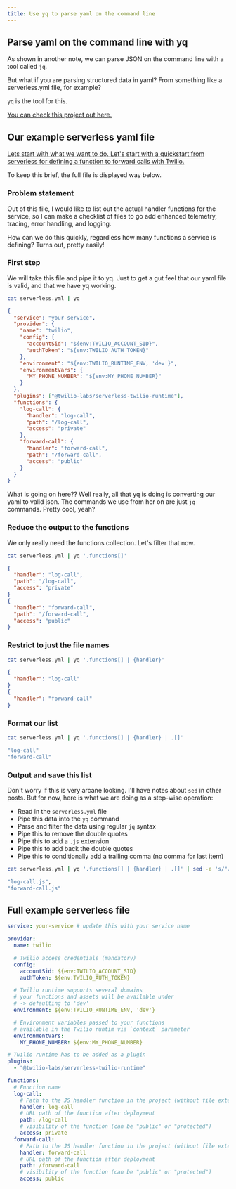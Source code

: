 ```yaml
---
title: Use yq to parse yaml on the command line
---
```


## Parse yaml on the command line with yq

As shown in another note, we can parse JSON on the command line with a tool called `jq`.

But what if you are parsing structured data in yaml? From something like a serverless.yml file, for example?

`yq` is the tool for this.

[You can check this project out here.](https://mikefarah.gitbook.io/yq/)

## Our example serverless yaml file

[Lets start with what we want to do. Let's start with a quickstart from serverless for defining a function to forward calls with Twilio.](https://www.serverless.com/examples/twilio-node-forward-call/)

To keep this brief, the full file is displayed way below.

### Problem statement

Out of this file, I would like to list out the actual handler functions for the service, so I can make a checklist of files to go add enhanced telemetry, tracing, error handling, and logging.

How can we do this quickly, regardless how many functions a service is defining? Turns out, pretty easily!

### First step

We will take this file and pipe it to yq. Just to get a gut feel that our yaml file is valid, and that we have yq working.

```bash
cat serverless.yml | yq
```

```json
{
  "service": "your-service",
  "provider": {
    "name": "twilio",
    "config": {
      "accountSid": "${env:TWILIO_ACCOUNT_SID}",
      "authToken": "${env:TWILIO_AUTH_TOKEN}"
    },
    "environment": "${env:TWILIO_RUNTIME_ENV, 'dev'}",
    "environmentVars": {
      "MY_PHONE_NUMBER": "${env:MY_PHONE_NUMBER}"
    }
  },
  "plugins": ["@twilio-labs/serverless-twilio-runtime"],
  "functions": {
    "log-call": {
      "handler": "log-call",
      "path": "/log-call",
      "access": "private"
    },
    "forward-call": {
      "handler": "forward-call",
      "path": "/forward-call",
      "access": "public"
    }
  }
}
```

What is going on here?? Well really, all that yq is doing is converting our yaml to valid json. The commands we use from her on are just `jq` commands. Pretty cool, yeah?

### Reduce the output to the functions

We only really need the functions collection. Let's filter that now.

```bash
cat serverless.yml | yq '.functions[]'
```

```json
{
  "handler": "log-call",
  "path": "/log-call",
  "access": "private"
}
{
  "handler": "forward-call",
  "path": "/forward-call",
  "access": "public"
}
```

### Restrict to just the file names

```bash
cat serverless.yml | yq '.functions[] | {handler}'
```

```json
{
  "handler": "log-call"
}
{
  "handler": "forward-call"
}
```

### Format our list

```bash
cat serverless.yml | yq '.functions[] | {handler} | .[]'
```

```bash
"log-call"
"forward-call"
```

### Output and save this list

Don't worry if this is very arcane looking. I'll have notes about `sed` in other posts. But for now, here is what we are doing as a step-wise operation:

- Read in the `serverless.yml` file
- Pipe this data into the `yq` command
- Parse and filter the data using regular `jq` syntax
- Pipe this to remove the double quotes
- Pipe this to add a `.js` extension
- Pipe this to add back the double quotes
- Pipe this to conditionally add a trailing comma (no comma for last item)

```bash
cat serverless.yml | yq '.functions[] | {handler} | .[]' | sed -e 's/"//g' | sed -e 's/$/.js/' | sed -e 's/\(.*\)/"\1"/' | sed -e '$!s/$/,/'
```

```bash
"log-call.js",
"forward-call.js"
```

## Full example serverless file

```yaml
service: your-service # update this with your service name

provider:
  name: twilio

  # Twilio access credentials (mandatory)
  config:
    accountSid: ${env:TWILIO_ACCOUNT_SID}
    authToken: ${env:TWILIO_AUTH_TOKEN}

  # Twilio runtime supports several domains
  # your functions and assets will be available under
  # -> defaulting to 'dev'
  environment: ${env:TWILIO_RUNTIME_ENV, 'dev'}

  # Environment variables passed to your functions
  # available in the Twilio runtim via `context` parameter
  environmentVars:
    MY_PHONE_NUMBER: ${env:MY_PHONE_NUMBER}

# Twilio runtime has to be added as a plugin
plugins:
  - "@twilio-labs/serverless-twilio-runtime"

functions:
  # Function name
  log-call:
    # Path to the JS handler function in the project (without file extension '.js')
    handler: log-call
    # URL path of the function after deployment
    path: /log-call
    # visibility of the function (can be "public" or "protected")
    access: private
  forward-call:
    # Path to the JS handler function in the project (without file extension '.js')
    handler: forward-call
    # URL path of the function after deployment
    path: /forward-call
    # visibility of the function (can be "public" or "protected")
    access: public
```
